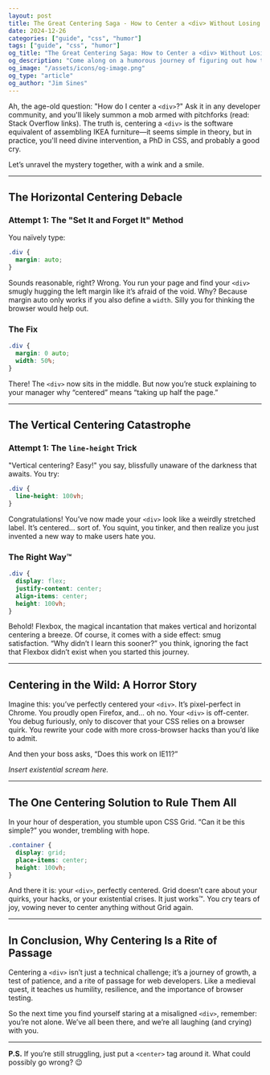 ```yaml
---
layout: post
title: The Great Centering Saga - How to Center a <div> Without Losing Your Sanity
date: 2024-12-26
categories: ["guide", "css", "humor"]
tags: ["guide", "css", "humor"]
og_title: "The Great Centering Saga: How to Center a <div> Without Losing Your Sanity"
og_description: "Come along on a humorous journey of figuring out how to center a <div> element."
og_image: "/assets/icons/og-image.png"
og_type: "article"
og_author: "Jim Sines"
---
```


Ah, the age-old question: "How do I center a `<div>`?" Ask it in any developer community, and you'll likely summon a mob armed with pitchforks (read: Stack Overflow links). The truth is, centering a `<div>` is the software equivalent of assembling IKEA furniture—it seems simple in theory, but in practice, you'll need divine intervention, a PhD in CSS, and probably a good cry.

Let’s unravel the mystery together, with a wink and a smile.

---

## The Horizontal Centering Debacle

### Attempt 1: The "Set It and Forget It" Method

You naïvely type:

```css
.div {
  margin: auto;
}
```

Sounds reasonable, right? Wrong. You run your page and find your `<div>` smugly hugging the left margin like it’s afraid of the void. Why? Because margin auto only works if you also define a `width`. Silly you for thinking the browser would help out.

### The Fix

```css
.div {
  margin: 0 auto;
  width: 50%;
}
```

There! The `<div>` now sits in the middle. But now you’re stuck explaining to your manager why “centered” means “taking up half the page.”

---

## The Vertical Centering Catastrophe

### Attempt 1: The `line-height` Trick

"Vertical centering? Easy!" you say, blissfully unaware of the darkness that awaits. You try:

```css
.div {
  line-height: 100vh;
}
```

Congratulations! You’ve now made your `<div>` look like a weirdly stretched label. It’s centered… sort of. You squint, you tinker, and then realize you just invented a new way to make users hate you.

### The Right Way™

```css
.div {
  display: flex;
  justify-content: center;
  align-items: center;
  height: 100vh;
}
```

Behold! Flexbox, the magical incantation that makes vertical and horizontal centering a breeze. Of course, it comes with a side effect: smug satisfaction. “Why didn’t I learn this sooner?” you think, ignoring the fact that Flexbox didn’t exist when you started this journey.

---

## Centering in the Wild: A Horror Story

Imagine this: you’ve perfectly centered your `<div>`. It’s pixel-perfect in Chrome. You proudly open Firefox, and… oh no. Your `<div>` is off-center. You debug furiously, only to discover that your CSS relies on a browser quirk. You rewrite your code with more cross-browser hacks than you’d like to admit.

And then your boss asks, “Does this work on IE11?”

*Insert existential scream here.*

---

## The One Centering Solution to Rule Them All

In your hour of desperation, you stumble upon CSS Grid. “Can it be this simple?” you wonder, trembling with hope.

```css
.container {
  display: grid;
  place-items: center;
  height: 100vh;
}
```

And there it is: your `<div>`, perfectly centered. Grid doesn’t care about your quirks, your hacks, or your existential crises. It just works™. You cry tears of joy, vowing never to center anything without Grid again.

---

## In Conclusion, Why Centering Is a Rite of Passage

Centering a `<div>` isn’t just a technical challenge; it’s a journey of growth, a test of patience, and a rite of passage for web developers. Like a medieval quest, it teaches us humility, resilience, and the importance of browser testing.

So the next time you find yourself staring at a misaligned `<div>`, remember: you’re not alone. We’ve all been there, and we’re all laughing (and crying) with you.

---

**P.S.** If you’re still struggling, just put a `<center>` tag around it. What could possibly go wrong? 😉
